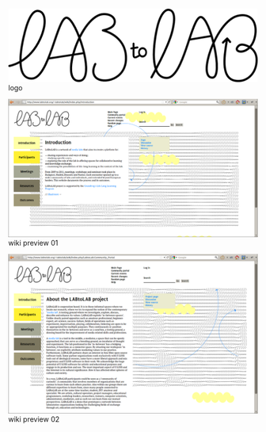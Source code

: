 ![logo](labtolab_logo.png)
logo

![wiki preview 01](Screenshot-7.png) 
wiki preview 01

![wiki preview 02](Screenshot-8.png)
wiki preview 02

